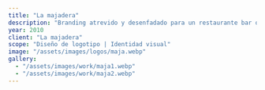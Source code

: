 ```yaml
---
title: "La majadera"
description: "Branding atrevido y desenfadado para un restaurante bar que celebra lo irreverente. Una identidad visual con carácter, ideal para un espacio casual y lleno de personalidad."
year: 2010
client: "La majadera"
scope: "Diseño de logotipo | Identidad visual"
image: "/assets/images/logos/maja.webp"
gallery:
  - "/assets/images/work/maja1.webp"
  - "/assets/images/work/maja2.webp"
---
```

